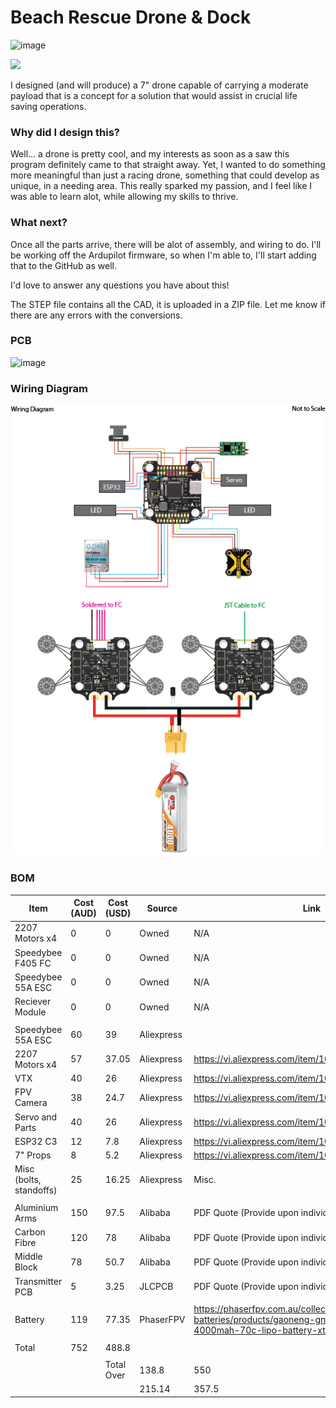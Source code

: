 

# Beach Rescue Drone & Dock

![image](https://i.ibb.co/20Mm7RPm/image.png)

![](https://camo.githubusercontent.com/ab978a630acfd5929c507c800039e5c0058163d2571affbe3aaa27e3e6e9095d/68747470733a2f2f692e6962622e636f2f4d794d316a544e432f696d6167652e706e67)

I designed (and will produce) a 7" drone capable of carrying a moderate payload that is a concept for a solution that would  assist in crucial life saving operations.

### Why did I design this?
 
Well... a drone is pretty cool, and my interests as soon as a saw this program definitely came to that straight away. Yet, I wanted to do something more meaningful than just a racing drone, something that could develop as unique, in a needing area. This really sparked my passion, and I feel like I was able to learn alot, while allowing my skills to thrive.

### What next?

Once all the parts arrive, there will be alot of assembly, and wiring to do. I'll be working off the Ardupilot firmware, so when I'm able to, I'll start adding that to the GitHub as well.

I'd love to answer any questions you have about this!

The STEP file contains all the CAD, it is uploaded in a ZIP file. Let me know if there are any errors with the conversions.

### PCB

![image](https://camo.githubusercontent.com/d61d87119a4a045e1c5bc0b21e8b37fedc22b42a07c2e720e31cd51e6bda4c95/68747470733a2f2f692e6962622e636f2f53376668483468762f696d6167652e706e67)

### Wiring Diagram

![Wiring Diagram.png](https://github.com/toby-alpha/beach-rescue-drone/blob/main/Wiring%20Diagram.png?raw=true)

### BOM

|Item                   |Cost (AUD)|Cost (USD)|Source    |Link                                                                                                                |
|-----------------------|----------|----------|----------|--------------------------------------------------------------------------------------------------------------------|
|2207 Motors x4         |0         |0         |Owned     |N/A                                                                                                                 |
|Speedybee F405 FC      |0         |0         |Owned     |N/A                                                                                                                 |
|Speedybee 55A ESC      |0         |0         |Owned     |N/A                                                                                                                 |
|Reciever Module        |0         |0         |Owned     |N/A                                                                                                                 |
|                       |          |          |          |                                                                                                                    |
|Speedybee 55A ESC      |60        |39        |Aliexpress|                                                                                                                    |
|2207 Motors x4         |57        |37.05     |Aliexpress|https://vi.aliexpress.com/item/1005006356256645.html                                                                |
|VTX                    |40        |26        |Aliexpress|https://vi.aliexpress.com/item/1005006776832075.html                                                                |
|FPV Camera             |38        |24.7      |Aliexpress|https://vi.aliexpress.com/item/1005009066346111.html                                                                |
|Servo and Parts        |40        |26        |Aliexpress|https://vi.aliexpress.com/item/1005008716284050.html                                                                |
|ESP32 C3               |12        |7.8       |Aliexpress|https://vi.aliexpress.com/item/1005008813495235.html                                                                |
|7" Props               |8         |5.2       |Aliexpress|https://vi.aliexpress.com/item/1005008250427353.html                                                                |
|Misc (bolts, standoffs)|25        |16.25     |Aliexpress|Misc.                                                                                                               |
|                       |          |          |          |                                                                                                                    |
|Aluminium Arms         |150       |97.5      |Alibaba   |PDF Quote (Provide upon individual request)                                                                         |
|Carbon Fibre           |120       |78        |Alibaba   |PDF Quote (Provide upon individual request)                                                                         |
|Middle Block           |78        |50.7      |Alibaba   |PDF Quote (Provide upon individual request)                                                                         |
|Transmitter PCB        |5         |3.25      |JLCPCB    |PDF Quote (Provide upon individual request)                                                                         |
|                       |          |          |          |                                                                                                                    |
|Battery                |119       |77.35     |PhaserFPV |https://phaserfpv.com.au/collections/6s-batteries/products/gaoneng-gnb-lihv-6s-228v-4000mah-70c-lipo-battery-xt60-dg|
|                       |          |          |          |                                                                                                                   
|Total                  |752       |488.8     |          |                                                                                                                    |
|                       |          |          |          |                                                                                                                    |
|                       |          |Total Over|138.8     |550                                                                                                                 |
|                       |          |          |215.14    |357.5                                                                                                               |


